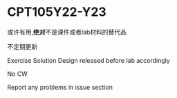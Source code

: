 # CPT105Y22-Y23
或许有用,**绝对**不是课件或者lab材料的替代品

不定期更新

Exercise Solution Design released before lab accordingly

No CW

Report any problems in issue section
